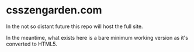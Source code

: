# csszengarden.com

In the not so distant future this repo will host the full site.

In the meantime, what exists here is a bare minimum working version as it's 
converted to HTML5.